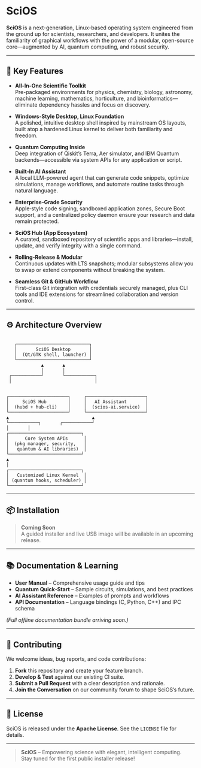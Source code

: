 # SciOS

**SciOS** is a next-generation, Linux-based operating system engineered from the ground up for scientists, researchers, and developers. It unites the familiarity of graphical workflows with the power of a modular, open-source core—augmented by AI, quantum computing, and robust security.

---

## 🚀 Key Features

- **All-In-One Scientific Toolkit**  
  Pre-packaged environments for physics, chemistry, biology, astronomy, machine learning, mathematics, horticulture, and bioinformatics—eliminate dependency hassles and focus on discovery.

- **Windows‑Style Desktop, Linux Foundation**  
  A polished, intuitive desktop shell inspired by mainstream OS layouts, built atop a hardened Linux kernel to deliver both familiarity and freedom.

- **Quantum Computing Inside**  
  Deep integration of Qiskit’s Terra, Aer simulator, and IBM Quantum backends—accessible via system APIs for any application or script.

- **Built‑In AI Assistant**  
  A local LLM-powered agent that can generate code snippets, optimize simulations, manage workflows, and automate routine tasks through natural language.

- **Enterprise‑Grade Security**  
  Apple‑style code signing, sandboxed application zones, Secure Boot support, and a centralized policy daemon ensure your research and data remain protected.

- **SciOS Hub (App Ecosystem)**  
  A curated, sandboxed repository of scientific apps and libraries—install, update, and verify integrity with a single command.  

- **Rolling‑Release & Modular**  
  Continuous updates with LTS snapshots; modular subsystems allow you to swap or extend components without breaking the system.

- **Seamless Git & GitHub Workflow**  
  First-class Git integration with credentials securely managed, plus CLI tools and IDE extensions for streamlined collaboration and version control.

---

## ⚙️ Architecture Overview

```

```
       ┌───────────────────────────┐
       │       SciOS Desktop       │
       │  (Qt/GTK shell, launcher) │
       └───────────────────────────┘
                 ▲       ▲
                 │       │
     ┌───────────┘       └───────────┐
     │                               │
```

┌──────────────────────┐     ┌──────────────────────┐
│     SciOS Hub        │     │   AI Assistant       │
│  (hubd + hub-cli)    │     │  (scios-ai.service)  │
└──────────────────────┘     └──────────────────────┘
▲                               ▲
└───────────┐       ┌───────────┘
│       │
┌───────────────────────────┐
│      Core System APIs      │
│  (pkg manager, security,   │
│   quantum & AI libraries)  │
└───────────────────────────┘
▲
│
┌───────────────────────────┐
│   Customized Linux Kernel  │
│ (quantum hooks, scheduler) │
└───────────────────────────┘

```

---

## 📦 Installation

> **Coming Soon**  
> A guided installer and live USB image will be available in an upcoming release.

---

## 📚 Documentation & Learning

- **User Manual** – Comprehensive usage guide and tips  
- **Quantum Quick‑Start** – Sample circuits, simulations, and best practices  
- **AI Assistant Reference** – Examples of prompts and workflows  
- **API Documentation** – Language bindings (C, Python, C++) and IPC schema  

*(Full offline documentation bundle arriving soon.)*

---

## 🤝 Contributing

We welcome ideas, bug reports, and code contributions:

1. **Fork** this repository and create your feature branch.  
2. **Develop & Test** against our existing CI suite.  
3. **Submit a Pull Request** with a clear description and rationale.  
4. **Join the Conversation** on our community forum to shape SciOS’s future.

---

## 📜 License

SciOS is released under the **Apache License**. See the `LICENSE` file for details.

---

> **SciOS** – Empowering science with elegant, intelligent computing.  
> Stay tuned for the first public installer release!
